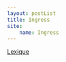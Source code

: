 ```yaml
---
layout: postList
title: Ingress
site:
    name: Ingress
---
```

<!--<a href="tutoriel">Tutoriel</a>-->
<a href="lexique">Lexique</a>